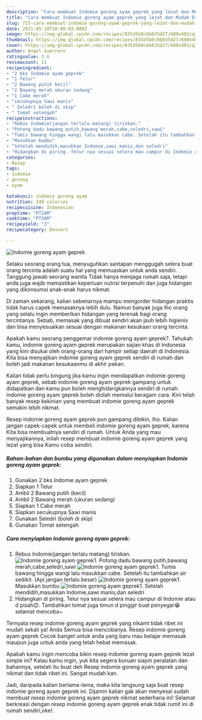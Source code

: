 ```yaml
---
description: "Cara membuat Indomie goreng ayam geprek yang lezat dan Mudah Dibuat"
title: "Cara membuat Indomie goreng ayam geprek yang lezat dan Mudah Dibuat"
slug: 715-cara-membuat-indomie-goreng-ayam-geprek-yang-lezat-dan-mudah-dibuat
date: 2021-05-18T18:08:03.889Z
image: https://img-global.cpcdn.com/recipes/835d5b0c6b635d27/680x482cq70/indomie-goreng-ayam-geprek-foto-resep-utama.jpg
thumbnail: https://img-global.cpcdn.com/recipes/835d5b0c6b635d27/680x482cq70/indomie-goreng-ayam-geprek-foto-resep-utama.jpg
cover: https://img-global.cpcdn.com/recipes/835d5b0c6b635d27/680x482cq70/indomie-goreng-ayam-geprek-foto-resep-utama.jpg
author: Angel Guerrero
ratingvalue: 3.6
reviewcount: 11
recipeingredient:
- "2 bks Indomie ayam geprek"
- "1 Telur"
- "2 Bawang putih kecil"
- "2 Bawang merah ukuran sedang"
- "1 Cabe merah"
- "secukupnya Sawi manis"
- " Seledri boleh di skip"
- " Tomat setengah"
recipeinstructions:
- "Rebus Indomie(jangan terlalu matang) tiriskan."
- "Potong dadu bawang putih,bawang merah,cabe,seledri,sawi"
- "Tumis bawang hingga wangi lalu masukkan cabe. Setelah itu tambahkan air sedikit. (Api jangan terlalu besar)"
- "Masukkan bumbu"
- "Setelah mendidih,masukkan Indomie,sawi manis,dan seledri"
- "Hidangkan di piring. Telur nya sesuai selera mau campur di Indomie atau d pisah😊. Tambahkan tomat juga timun d pinggir buat penyegar😁 selamat mencoba~"
categories:
- Resep
tags:
- indomie
- goreng
- ayam

katakunci: indomie goreng ayam 
nutrition: 249 calories
recipecuisine: Indonesian
preptime: "PT24M"
cooktime: "PT38M"
recipeyield: "3"
recipecategory: Dessert

---
```



![Indomie goreng ayam geprek](https://img-global.cpcdn.com/recipes/835d5b0c6b635d27/680x482cq70/indomie-goreng-ayam-geprek-foto-resep-utama.jpg)

Selaku seorang orang tua, menyuguhkan santapan menggugah selera buat orang tercinta adalah suatu hal yang memuaskan untuk anda sendiri. Tanggung jawab seorang  wanita Tidak hanya menjaga rumah saja, tetapi anda juga wajib memastikan keperluan nutrisi terpenuhi dan juga hidangan yang dikonsumsi anak-anak harus nikmat.

Di zaman  sekarang, kalian sebenarnya mampu mengorder hidangan praktis tidak harus capek memasaknya lebih dulu. Namun banyak juga lho orang yang selalu ingin memberikan hidangan yang terenak bagi orang tercintanya. Sebab, memasak yang dibuat sendiri akan jauh lebih higienis dan bisa menyesuaikan sesuai dengan makanan kesukaan orang tercinta. 



Apakah kamu seorang penggemar indomie goreng ayam geprek?. Tahukah kamu, indomie goreng ayam geprek merupakan sajian khas di Indonesia yang kini disukai oleh orang-orang dari hampir setiap daerah di Indonesia. Kita bisa menyajikan indomie goreng ayam geprek sendiri di rumah dan boleh jadi makanan kesukaanmu di akhir pekan.

Kalian tidak perlu bingung jika kamu ingin mendapatkan indomie goreng ayam geprek, sebab indomie goreng ayam geprek gampang untuk didapatkan dan kamu pun boleh menghidangkannya sendiri di rumah. indomie goreng ayam geprek boleh diolah memalui beragam cara. Kini telah banyak resep kekinian yang membuat indomie goreng ayam geprek semakin lebih nikmat.

Resep indomie goreng ayam geprek pun gampang dibikin, lho. Kalian jangan capek-capek untuk membeli indomie goreng ayam geprek, karena Kita bisa membuatnya sendiri di rumah. Untuk Anda yang mau menyajikannya, inilah resep membuat indomie goreng ayam geprek yang lezat yang bisa Kamu coba sendiri.

<!--inarticleads1-->

##### Bahan-bahan dan bumbu yang digunakan dalam menyiapkan Indomie goreng ayam geprek:

1. Gunakan 2 bks Indomie ayam geprek
1. Siapkan 1 Telur
1. Ambil 2 Bawang putih (kecil)
1. Ambil 2 Bawang merah (ukuran sedang)
1. Siapkan 1 Cabe merah
1. Siapkan secukupnya Sawi manis
1. Gunakan  Seledri (boleh di skip)
1. Gunakan  Tomat setengah




<!--inarticleads2-->

##### Cara menyiapkan Indomie goreng ayam geprek:

1. Rebus Indomie(jangan terlalu matang) tiriskan.
<img src="https://img-global.cpcdn.com/steps/f1965ba4b5ceb80b/160x128cq70/indomie-goreng-ayam-geprek-langkah-memasak-1-foto.jpg" alt="Indomie goreng ayam geprek">1. Potong dadu bawang putih,bawang merah,cabe,seledri,sawi
<img src="https://img-global.cpcdn.com/steps/60fb0e9802f483ce/160x128cq70/indomie-goreng-ayam-geprek-langkah-memasak-2-foto.jpg" alt="Indomie goreng ayam geprek">1. Tumis bawang hingga wangi lalu masukkan cabe. Setelah itu tambahkan air sedikit. (Api jangan terlalu besar)
<img src="https://img-global.cpcdn.com/steps/e54f9b67f15d765c/160x128cq70/indomie-goreng-ayam-geprek-langkah-memasak-3-foto.jpg" alt="Indomie goreng ayam geprek">1. Masukkan bumbu
<img src="https://img-global.cpcdn.com/steps/8fc69f4e1698a475/160x128cq70/indomie-goreng-ayam-geprek-langkah-memasak-4-foto.jpg" alt="Indomie goreng ayam geprek">1. Setelah mendidih,masukkan Indomie,sawi manis,dan seledri
1. Hidangkan di piring. Telur nya sesuai selera mau campur di Indomie atau d pisah😊. Tambahkan tomat juga timun d pinggir buat penyegar😁 selamat mencoba~




Ternyata resep indomie goreng ayam geprek yang nikamt tidak ribet ini mudah sekali ya! Anda Semua bisa mencobanya. Resep indomie goreng ayam geprek Cocok banget untuk anda yang baru mau belajar memasak maupun juga untuk anda yang telah hebat memasak.

Apakah kamu ingin mencoba bikin resep indomie goreng ayam geprek lezat simple ini? Kalau kamu ingin, yuk kita segera buruan siapin peralatan dan bahannya, setelah itu buat deh Resep indomie goreng ayam geprek yang nikmat dan tidak ribet ini. Sangat mudah kan. 

Jadi, daripada kalian berlama-lama, maka kita langsung saja buat resep indomie goreng ayam geprek ini. Dijamin kalian gak akan menyesal sudah membuat resep indomie goreng ayam geprek nikmat sederhana ini! Selamat berkreasi dengan resep indomie goreng ayam geprek enak tidak rumit ini di rumah sendiri,oke!.

